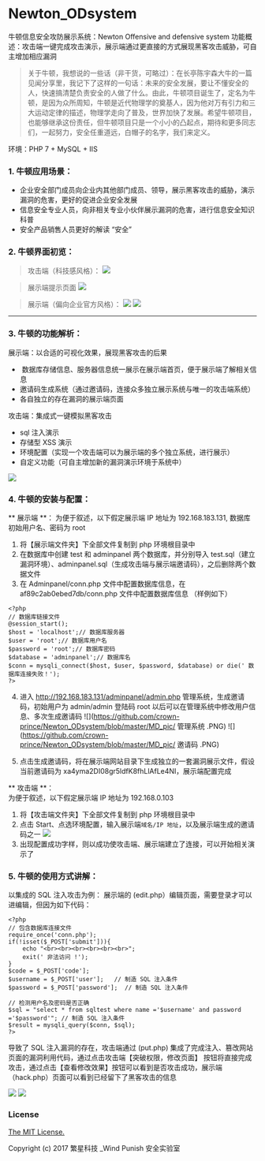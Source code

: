 # Newton_ODsystem
牛顿信息安全攻防展示系统：Newton Offensive and defensive system
功能概述：攻击端一键完成攻击演示，展示端通过更直接的方式展现黑客攻击威胁，可自主增加相应漏洞
> 关于牛顿，我想说的一些话（非干货，可略过）：在长亭陈宇森大牛的一篇见闻分享里，我记下了这样的一句话：未来的安全发展，要让不懂安全的人，快速搞清楚负责安全的人做了什么。由此，牛顿项目诞生了，定名为牛顿，是因为众所周知，牛顿是近代物理学的奠基人，因为他对万有引力和三大运动定律的描述，物理学走向了普及，世界加快了发展。希望牛顿项目，也能够继承这份责任，但牛顿项目只是一个小小的凸起点，期待和更多同志们，一起努力，安全任重道远，白帽子的名字，我们来定义。

环境：PHP 7 + MySQL + IIS

### 1. 牛顿应用场景：

- 企业安全部门成员向企业内其他部门成员、领导，展示黑客攻击的威胁，演示漏洞的危害，更好的促进企业安全发展
- 信息安全专业人员，向非相关专业小伙伴展示漏洞的危害，进行信息安全知识科普
- 安全产品销售人员更好的解读 “安全”

### 2. 牛顿界面初览：

> 攻击端（科技感风格）：
![](https://github.com/crown-prince/Newton_ODsystem/blob/master/MD_pic/%E7%89%9B%E9%A1%BF1.PNG)


> 展示端提示页面
![](https://github.com/crown-prince/Newton_ODsystem/blob/master/MD_pic/%E7%89%9B%E9%A1%BF2.PNG)

> 展示端（偏向企业官方风格）：
![](https://github.com/crown-prince/Newton_ODsystem/blob/master/MD_pic/%E7%89%9B%E9%A1%BF3.PNG)
![](https://github.com/crown-prince/Newton_ODsystem/blob/master/MD_pic/%E7%89%9B%E9%A1%BF4.PNG)

----   

### 3. 牛顿的功能解析：

展示端：以合适的可视化效果，展现黑客攻击的后果
*  数据库存储信息、服务器信息统一展示在展示端首页，便于展示端了解相关信息
*  邀请码生成系统（通过邀请码，连接众多独立展示系统与唯一的攻击端系统）
*  各自独立的存在漏洞的展示端页面

攻击端：集成式一键模拟黑客攻击
*  sql 注入演示
*  存储型 XSS 演示
*  环境配置（实现一个攻击端可以为展示端的多个独立系统，进行展示）
*  自定义功能（可自主增加新的漏洞演示环境于系统中）
 
![](https://github.com/crown-prince/Newton_ODsystem/blob/master/MD_pic/OD%E8%BF%9E%E6%8E%A5.PNG)


### 4. 牛顿的安装与配置：
** 展示端 **：
为便于叙述，以下假定展示端 IP 地址为 192.168.183.131, 数据库初始用户名、密码为 root
1. 将【展示端文件夹】下全部文件复制到 php 环境根目录中
2. 在数据库中创建 test 和 adminpanel 两个数据库，并分别导入 test.sql（建立漏洞环境）、adminpanel.sql（生成攻击端与展示端邀请码），之后删除两个数据文件
3. 在 Adminpanel/conn.php 文件中配置数据库信息，在 af89c2ab0ebed7db/conn.php 文件中配置数据库信息 （样例如下）
```
<?php
// 数据库链接文件
@session_start();
$host = 'localhost';// 数据库服务器
$user = 'root';// 数据库用户名
$password = 'root';// 数据库密码
$database = 'adminpanel';// 数据库名
$conn = mysqli_connect($host, $user, $password, $database) or die(' 数据库连接失败！');
?>
```
4. 进入 http://192.168.183.131/adminpanel/admin.php 管理系统，生成邀请码，初始用户为 admin/admin 登陆码 root
以后可以在管理系统中修改用户信息、多次生成邀请码
![](https://github.com/crown-prince/Newton_ODsystem/blob/master/MD_pic/ 管理系统 .PNG)
![](https://github.com/crown-prince/Newton_ODsystem/blob/master/MD_pic/ 邀请码 .PNG)

5. 点击生成邀请码，将在展示端网站目录下生成独立的一套漏洞展示文件，假设当前邀请码为 xa4yma2DI08gr5ldfK8fhLlAfLe4NI，展示端配置完成

** 攻击端 **： <br>
为便于叙述，以下假定展示端 IP 地址为 192.168.0.103
1. 将【攻击端文件夹】下全部文件复制到 php 环境根目录中
2. 点击 Start、点选环境配置，输入展示端`域名/IP 地址`，以及展示端生成的邀请码之一
![](
https://github.com/crown-prince/Newton_ODsystem/blob/master/MD_pic/%E6%94%BB%E5%87%BB%E7%AB%AF%E8%BF%9E%E6%8E%A5.PNG)
3. 出现配置成功字样，则以成功使攻击端、展示端建立了连接，可以开始相关演示了



### 5. 牛顿的使用方式讲解：
以集成的 SQL 注入攻击为例：
展示端的 (edit.php）编辑页面，需要登录才可以进编辑，但因为如下代码：
```
<?php  
// 包含数据库连接文件  
require_once('conn.php');
if(!isset($_POST['submit'])){  
    echo "<br><br><br><br><br><br>";
	exit(' 非法访问 !');  
} 
$code = $_POST['code'];		
$username = $_POST['user'];   // 制造 SQL 注入条件
$password = $_POST['password'];  // 制造 SQL 注入条件
		
// 检测用户名及密码是否正确  
$sql = "select * from sqltest where name ='$username' and password ='$password'"; // 制造 SQL 注入条件
$result = mysqli_query($conn, $sql);
?>
```
导致了 SQL 注入漏洞的存在，攻击端通过 (put.php) 集成了完成注入、篡改网站页面的漏洞利用代码，通过点击攻击端【突破权限，修改页面】
按钮将直接完成攻击，通过点击【查看修改效果】按钮可以看到是否攻击成功，展示端（hack.php）页面可以看到已经留下了黑客攻击的信息

![](https://github.com/crown-prince/Newton_ODsystem/blob/master/MD_pic/%E7%82%B9%E9%80%89%E5%8A%A8%E6%80%81.gif)
![](https://github.com/crown-prince/Newton_ODsystem/blob/master/MD_pic/%E5%B1%95%E7%A4%BA%E7%AB%AF%E5%B1%95%E7%A4%BA%E8%A2%AB%E9%BB%91%E6%95%88%E6%9E%9C.PNG) 



### License

[The MIT License.](https://github.com/crown-prince/Newton_ODsystem/blob/master/LICENSE)


Copyright (c) 2017 繁星科技 _Wind Punish 安全实验室
